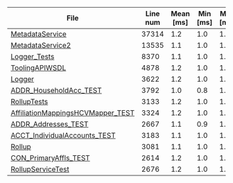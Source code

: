 | File | Line num | Mean [ms] | Min [ms] | Max [ms] |
|------|----------|-----------|----------|----------|
| [MetadataService](https://github.com/xixiaofinland/afmt/blob/main/samples/MetadataService.cls) | 37314 | 1.2 | 1.0 | 1.4 |
| [MetadataService2](https://github.com/xixiaofinland/afmt/blob/main/samples/MetadataService2.cls) | 13535 | 1.1 | 1.0 | 1.4 |
| [Logger_Tests](https://github.com/xixiaofinland/afmt/blob/main/samples/Logger_Tests.cls) | 8370 | 1.1 | 1.0 | 1.6 |
| [ToolingAPIWSDL](https://github.com/xixiaofinland/afmt/blob/main/samples/ToolingAPIWSDL.cls) | 4878 | 1.2 | 1.0 | 1.5 |
| [Logger](https://github.com/xixiaofinland/afmt/blob/main/samples/Logger.cls) | 3622 | 1.2 | 1.0 | 1.6 |
| [ADDR_HouseholdAcc_TEST](https://github.com/xixiaofinland/afmt/blob/main/samples/ADDR_HouseholdAcc_TEST.cls) | 3792 | 1.0 | 0.8 | 1.2 |
| [RollupTests](https://github.com/xixiaofinland/afmt/blob/main/samples/RollupTests.cls) | 3133 | 1.2 | 1.0 | 1.5 |
| [AffiliationMappingsHCVMapper_TEST](https://github.com/xixiaofinland/afmt/blob/main/samples/AffiliationMappingsHCVMapper_TEST.cls) | 3324 | 1.2 | 1.0 | 1.5 |
| [ADDR_Addresses_TEST](https://github.com/xixiaofinland/afmt/blob/main/samples/ADDR_Addresses_TEST.cls) | 2667 | 1.1 | 0.9 | 1.4 |
| [ACCT_IndividualAccounts_TEST](https://github.com/xixiaofinland/afmt/blob/main/samples/ACCT_IndividualAccounts_TEST.cls) | 3183 | 1.1 | 1.0 | 1.4 |
| [Rollup](https://github.com/xixiaofinland/afmt/blob/main/samples/Rollup.cls) | 3081 | 1.1 | 1.0 | 1.8 |
| [CON_PrimaryAffls_TEST](https://github.com/xixiaofinland/afmt/blob/main/samples/CON_PrimaryAffls_TEST.cls) | 2614 | 1.2 | 1.0 | 1.4 |
| [RollupServiceTest](https://github.com/xixiaofinland/afmt/blob/main/samples/RollupServiceTest.cls) | 2676 | 1.2 | 1.0 | 1.3 |
